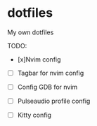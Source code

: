 # dotfiles
My own dotfiles

TODO:

- [x]Nvim config

- [ ] Tagbar for nvim config

- [ ] Config GDB for nvim

- [ ] Pulseaudio profile config

- [ ] Kitty config
